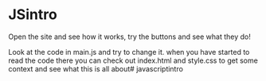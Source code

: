 # JSintro

Open the site and see how it works, try the buttons and see what they do!

Look at the code in main.js and try to change it. when you have started to read the code there you can check out index.html and style.css to get some context and see what this is all about# javascriptintro
